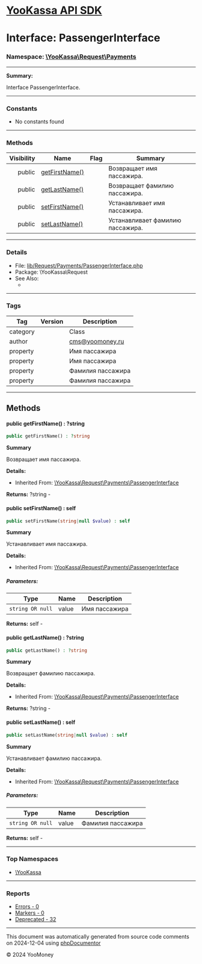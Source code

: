 # [YooKassa API SDK](../home.md)

# Interface: PassengerInterface
### Namespace: [\YooKassa\Request\Payments](../namespaces/yookassa-request-payments.md)
---
**Summary:**

Interface PassengerInterface.

---
### Constants
* No constants found

---
### Methods
| Visibility | Name | Flag | Summary |
| ----------:| ---- | ---- | ------- |
| public | [getFirstName()](../classes/YooKassa-Request-Payments-PassengerInterface.md#method_getFirstName) |  | Возвращает имя пассажира. |
| public | [getLastName()](../classes/YooKassa-Request-Payments-PassengerInterface.md#method_getLastName) |  | Возвращает фамилию пассажира. |
| public | [setFirstName()](../classes/YooKassa-Request-Payments-PassengerInterface.md#method_setFirstName) |  | Устанавливает имя пассажира. |
| public | [setLastName()](../classes/YooKassa-Request-Payments-PassengerInterface.md#method_setLastName) |  | Устанавливает фамилию пассажира. |

---
### Details
* File: [lib/Request/Payments/PassengerInterface.php](../../lib/Request/Payments/PassengerInterface.php)
* Package: \YooKassa\Request
* See Also:
  * [](https://yookassa.ru/developers/api)

---
### Tags
| Tag | Version | Description |
| --- | ------- | ----------- |
| category |  | Class |
| author |  | cms@yoomoney.ru |
| property |  | Имя пассажира |
| property |  | Имя пассажира |
| property |  | Фамилия пассажира |
| property |  | Фамилия пассажира |

---
## Methods
<a name="method_getFirstName" class="anchor"></a>
#### public getFirstName() : ?string

```php
public getFirstName() : ?string
```

**Summary**

Возвращает имя пассажира.

**Details:**
* Inherited From: [\YooKassa\Request\Payments\PassengerInterface](../classes/YooKassa-Request-Payments-PassengerInterface.md)

**Returns:** ?string - 


<a name="method_setFirstName" class="anchor"></a>
#### public setFirstName() : self

```php
public setFirstName(string|null $value) : self
```

**Summary**

Устанавливает имя пассажира.

**Details:**
* Inherited From: [\YooKassa\Request\Payments\PassengerInterface](../classes/YooKassa-Request-Payments-PassengerInterface.md)

##### Parameters:
| Type | Name | Description |
| ---- | ---- | ----------- |
| <code lang="php">string OR null</code> | value  | Имя пассажира |

**Returns:** self - 


<a name="method_getLastName" class="anchor"></a>
#### public getLastName() : ?string

```php
public getLastName() : ?string
```

**Summary**

Возвращает фамилию пассажира.

**Details:**
* Inherited From: [\YooKassa\Request\Payments\PassengerInterface](../classes/YooKassa-Request-Payments-PassengerInterface.md)

**Returns:** ?string - 


<a name="method_setLastName" class="anchor"></a>
#### public setLastName() : self

```php
public setLastName(string|null $value) : self
```

**Summary**

Устанавливает фамилию пассажира.

**Details:**
* Inherited From: [\YooKassa\Request\Payments\PassengerInterface](../classes/YooKassa-Request-Payments-PassengerInterface.md)

##### Parameters:
| Type | Name | Description |
| ---- | ---- | ----------- |
| <code lang="php">string OR null</code> | value  | Фамилия пассажира |

**Returns:** self - 




---

### Top Namespaces

* [\YooKassa](../namespaces/yookassa.md)

---

### Reports
* [Errors - 0](../reports/errors.md)
* [Markers - 0](../reports/markers.md)
* [Deprecated - 32](../reports/deprecated.md)

---

This document was automatically generated from source code comments on 2024-12-04 using [phpDocumentor](http://www.phpdoc.org/)

&copy; 2024 YooMoney